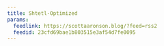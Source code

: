 ```yaml
---
title: Shtetl-Optimized
params:
  feedlink: https://scottaaronson.blog/?feed=rss2
  feedid: 23cfd69bae1b803515e3af54d7fe0095
---
```

